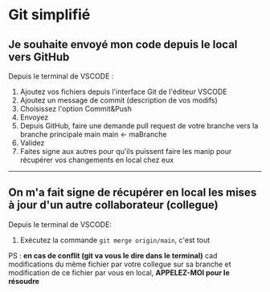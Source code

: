 # Git simplifié

## Je souhaite envoyé mon code depuis le local vers GitHub

Depuis le terminal de VSCODE :

1. Ajoutez vos fichiers depuis l'interface Git de l'éditeur VSCODE
2. Ajoutez un message de commit (description de vos modifs)
3. Choisissez l'option Commit&Push
4. Envoyez
5. Depuis GitHub, faire une demande pull request de votre branche vers la branche principale main main <- maBranche
6. Validez
7. Faites signe aux autres pour qu'ils puissent faire les manip pour récupérer vos changements en local chez eux

---

## On m'a fait signe de récupérer en local les mises à jour d'un autre collaborateur (collegue)

Depuis le terminal de VSCODE:
1. Exécutez la commande `git merge origin/main`, c'est tout

PS : **en cas de conflit (git va vous le dire dans le terminal)** cad modifications du même fichier par votre collegue sur sa branche et modification de ce fichier par vous en local, **APPELEZ-MOI pour le résoudre**